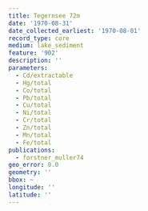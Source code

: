 ```yaml
---
title: Tegernsee 72m
date: '1970-08-31'
date_collected_earliest: '1970-08-01'
record_type: core
medium: lake_sediment
feature: '902'
description: ''
parameters:
  - Cd/extractable
  - Hg/total
  - Co/total
  - Pb/total
  - Cu/total
  - Ni/total
  - Cr/total
  - Zn/total
  - Mn/total
  - Fe/total
publications:
  - forstner_muller74
geo_error: 0.0
geometry: ''
bbox: ~
longitude: ''
latitude: ''
---
```

